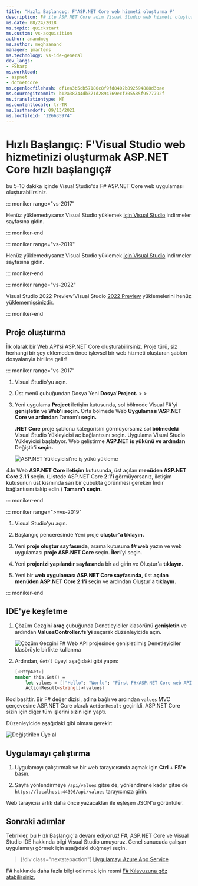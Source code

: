 ```yaml
---
title: "Hızlı Başlangıç: F'ASP.NET Core web hizmeti oluşturma #"
description: F# ile ASP.NET Core adım Visual Studio web hizmeti oluşturma hakkında bilgi edinin.
ms.date: 08/24/2018
ms.topic: quickstart
ms.custom: vs-acquisition
author: anandmeg
ms.author: meghaanand
manager: jmartens
ms.technology: vs-ide-general
dev_langs:
- FSharp
ms.workload:
- aspnet
- dotnetcore
ms.openlocfilehash: df1ea3b5cb57180c8f9fd8402b892594888d3bae
ms.sourcegitcommit: b12a38744db371d2894769ecf305585f9577792f
ms.translationtype: MT
ms.contentlocale: tr-TR
ms.lasthandoff: 09/13/2021
ms.locfileid: "126635974"
---
```

# <a name="quickstart-use-visual-studio-to-create-your-first-aspnet-core-web-service-in-f"></a>Hızlı Başlangıç: F'Visual Studio web hizmetinizi oluşturmak ASP.NET Core hızlı başlangıç\#

bu 5-10 dakika içinde Visual Studio'da F# ASP.NET Core web uygulaması oluşturabilirsiniz.

::: moniker range="vs-2017"

Henüz yüklemedıysanız Visual Studio yüklemek [için Visual Studio](https://visualstudio.microsoft.com/vs/older-downloads/?utm_medium=microsoft&utm_source=docs.microsoft.com&utm_campaign=vs+2017+download) indirmeler sayfasına gidin.

::: moniker-end

::: moniker range="vs-2019"

Henüz yüklemedıysanız Visual Studio yüklemek [için Visual Studio](https://visualstudio.microsoft.com/downloads) indirmeler sayfasına gidin.

::: moniker-end

::: moniker range="vs-2022"

Visual Studio 2022 Preview'Visual Studio [2022 Preview](https://visualstudio.microsoft.com/vs/preview/vs2022) yüklemelerini henüz yüklememişsinizdir.

::: moniker-end

## <a name="create-a-project"></a>Proje oluşturma

İlk olarak bir Web API'si ASP.NET Core oluşturabilirsiniz. Proje türü, siz herhangi bir şey eklemeden önce işlevsel bir web hizmeti oluşturan şablon dosyalarıyla birlikte gelir!

::: moniker range="vs-2017"

1. Visual Studio'yu açın.

2. Üst menü çubuğundan Dosya Yeni **Dosya'Project.** >  > 

3. Yeni uygulama **Project** iletişim kutusunda, sol bölmede Visual F#'yi **genişletin** ve **Web'i seçin.** Orta bölmede Web **Uygulaması'ASP.NET Core ve ardından** Tamam'ı **seçin.**

     **.NET Core** proje şablonu kategorisini görmüyorsanız sol **bölmedeki** Visual Studio Yükleyicisi aç bağlantısını seçin. Uygulama Visual Studio Yükleyicisi başlatıyor. Web geliştirme **ASP.NET iş yükünü ve ardından** Değiştir'i **seçin.**

     ![ASP.NET Yükleyicisi'ne iş yükü yükleme](../ide/media/quickstart-aspnet-workload.png)

4.In Web **ASP.NET Core iletişim** kutusunda, üst açılan **menüden ASP.NET Core 2.1'i** seçin. (Listede ASP.NET Core **2.1'i** görmüyorsanız, iletişim kutusunun üst kısmında  sarı bir çubukta görünmesi gereken İndir bağlantısını takip edin.) **Tamam'ı seçin.**

::: moniker-end

::: moniker range=">=vs-2019"

1. Visual Studio'yu açın.

2. Başlangıç penceresinde Yeni proje **oluştur'a tıklayın.**

3. Yeni **proje oluştur sayfasında,** arama kutusuna **f# web** yazın ve web uygulaması **proje ASP.NET Core** seçin. **İleri**’yi seçin.

4. Yeni **projenizi yapılandır sayfasında** bir ad girin ve Oluştur'a **tıklayın.**

5. Yeni bir **web uygulaması ASP.NET Core sayfasında,** üst **açılan menüden ASP.NET Core 2.1'i** seçin ve ardından Oluştur'a **tıklayın.**

::: moniker-end

## <a name="explore-the-ide"></a>IDE'ye keşfetme

1. Çözüm Gezgini **araç** çubuğunda Denetleyiciler klasörünü **genişletin** ve ardından **ValuesController.fs'yi** seçarak düzenleyicide açın.

   ![Çözüm Gezgini F# Web API projesinde genişletilmiş Denetleyiciler klasörüyle birlikte kullanma](../ide/media/hello-world-fs-sln-explorer.png)

2. Ardından, `Get()` üyeyi aşağıdaki gibi yapın:

   ```fsharp
   [<HttpGet>]
   member this.Get() =
       let values = [|"Hello"; "World"; "First F#/ASP.NET Core web API!"|]
       ActionResult<string[]>(values)
   ```

Kod basittir. Bir F# değer dizisi, adına bağlı ve ardından `values` MVC çerçevesine ASP.NET Core olarak `ActionResult` geçirildi. ASP.NET Core sizin için diğer tüm işlerini sizin için yaptı.

Düzenleyicide aşağıdaki gibi olması gerekir:

![Değiştirilen Üye al](../ide/media/hello-world-fs-get-member.png)

## <a name="run-the-application"></a>Uygulamayı çalıştırma

1. Uygulamayı çalıştırmak ve bir web tarayıcısında açmak için **Ctrl** + **F5'e** basın.

2. Sayfa yönlendirmeye `/api/values` gitse de, yönlendirene kadar gitse de `https://localhost:44396/api/values` tarayıcınıza girin.

Web tarayıcısı artık daha önce yazacakları ile eşleşen JSON'u görüntüler.

## <a name="next-steps"></a>Sonraki adımlar

Tebrikler, bu Hızlı Başlangıç'a devam ediyoruz! F#, ASP.NET Core ve Visual Studio IDE hakkında bilgi Visual Studio umuyoruz. Genel sunucuda çalışan uygulamayı görmek için aşağıdaki düğmeyi seçin.

> [!div class="nextstepaction"]
> [Uygulamayı Azure App Service](../deployment/quickstart-deploy-to-azure.md)

F# hakkında daha fazla bilgi edinmek için resmi [F# Kılavuzuna göz atabilirsiniz.](/dotnet/fsharp/index)
